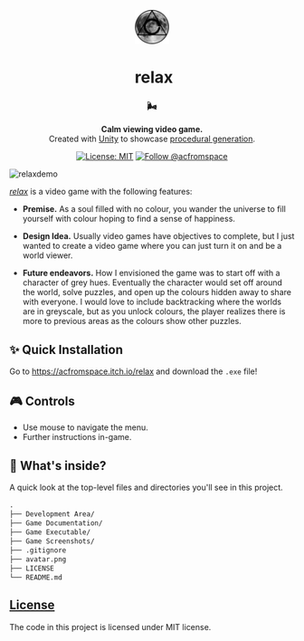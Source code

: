 <!-- HEADING -->

<p align="center">
  <img src="./avatar.png" width="60">
</p>
<h1 align="center">️
  relax
</h1>

<!-- DESCRIPTION -->

<h3 align="center">
  <span role="img" aria-label="Wind Face">🌬️</span>
</h3>
<p align="center">
  <strong>Calm viewing video game.</strong><br>
  Created with <a href="https://unity3d.com/" target="_blank">Unity</a> to showcase <a href="https://en.wikipedia.org/wiki/Procedural_generation" target="_blank">procedural generation</a>.
</p>

<!-- INFORMATION (Shields:IO) -->

<p align="center">
    <a href="https://github.com/acfromspace/relax/blob/master/LICENSE">
        <img src="https://img.shields.io/github/license/mashape/apistatus.svg"
            alt="License: MIT"></a>
    <a href="https://twitter.com/intent/follow?screen_name=acfromspace">
        <img src="https://img.shields.io/twitter/follow/acfromspace.svg?style=social&logo=twitter"
            alt="Follow @acfromspace"></a>
</p>

<!-- FEATURES -->

![relaxdemo](https://user-images.githubusercontent.com/10361542/45258492-614c5600-b36d-11e8-918b-e3df4c59005a.gif)

<a href="https://acfromspace.itch.io/relax" target="_blank"><i>relax</i></a> is a video game with the following features:

- **Premise.** As a soul filled with no colour, you wander the universe to fill yourself with colour hoping to find a sense of happiness.

- **Design Idea.** Usually video games have objectives to complete, but I just wanted to create a video game where you can just turn it on and be a world viewer.

- **Future endeavors.** How I envisioned the game was to start off with a character of grey hues. Eventually the character would set off around the world, solve puzzles, and open up the colours hidden away to share with everyone. I would love to include backtracking where the worlds are in greyscale, but as you unlock colours, the player realizes there is more to previous areas as the colours show other puzzles.

<!-- QUICK INSTALLATION -->

## <span role="img" aria-label="Sparkles">✨</span> Quick Installation

Go to <a href="https://acfromspace.itch.io/relax" target="_blank">https://acfromspace.itch.io/relax</a> and download the `.exe` file!

<!-- IN-DEPTH INSTALLATION -->

## <span role="img" aria-label="Video Game">🎮</span> Controls

- Use mouse to navigate the menu.
- Further instructions in-game.

<!-- WHAT'S INSIDE? -->

## <span role="img" aria-label="Thinking Face">🤔</span> What's inside?

A quick look at the top-level files and directories you'll see in this project.

    .
    ├── Development Area/
    ├── Game Documentation/
    ├── Game Executable/
    ├── Game Screenshots/
    ├── .gitignore
    ├── avatar.png
    ├── LICENSE   
    └── README.md

<!-- LICENSE -->

## [License](LICENSE)

The code in this project is licensed under MIT license.
